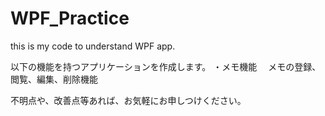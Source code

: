 # WPF_Practice
this is my code to understand WPF app.


以下の機能を持つアプリケーションを作成します。
・メモ機能
　メモの登録、閲覧、編集、削除機能

不明点や、改善点等あれば、お気軽にお申しつけください。
